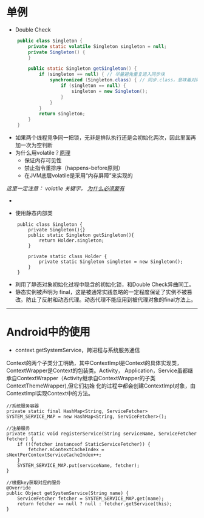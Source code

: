 单例
===
* Double Check

```java
	public class Singleton {
		private static volatile Singleton singleton = null;
		private Singleton() {
		}

		public static Singleton getSingleton() {
	    	if (singleton == null) { // 尽量避免重复进入同步块
	        	synchronized (Singleton.class) { // 同步.class，意味着对同步类方法调用
	            	if (singleton == null) {
	                	singleton = new Singleton();
	            	}
	        	}
	    	}
	    	return singleton;
		}
	}
```

* 如果两个线程竞争同一把锁，无非是排队执行还是会初始化两次，因此里面再加一次为空判断
* 为什么用volatile？[原理](https://www.cnblogs.com/chenssy/p/6379280.html)
	* 保证内存可见性
	* 禁止指令重排序（happens-before原则）
	* 在JVM底层volatile是采用“内存屏障”来实现的

*这里一定注意： volatile 关键字， [为什么必须要有](https://blog.csdn.net/u014108122/article/details/38352005)*


-
* 使用静态内部类

```
	public class Singleton {
		private Singleton(){}
		public static Singleton getSingleton(){
	    	return Holder.singleton;
		}
	
		private static class Holder {
	    	private static Singleton singleton = new Singleton();
		}
	}
```

* 利用了静态对象初始化过程中隐含的初始化锁，和Double Check异曲同工。
* 静态实例被声明为 final，这是被通常实践忽略的一定程度保证了实例不被篡改。防止了反射和动态代理。动态代理不能应用到被代理对象的final方法上。

***
Android中的使用
===

* context.getSystemService，跨进程与系统服务通信

Context的两个子类分工明确，其中ContextImpl是Context的具体实现类，ContextWrapper是Context的包装类。Activity， Application，Service虽都继承自ContextWrapper（Activity继承自ContextWrapper的子类ContextThemeWrapper),但它们初始 化的过程中都会创建ContextImpl对象，由ContextImpl实现Context中的方法。

```
//系统服务容器
private static final HashMap<String, ServiceFetcher> SYSTEM_SERVICE_MAP = new HashMap<String, ServiceFetcher>();

//注册服务
private static void registerService(String serviceName, ServiceFetcher fetcher) {
	if (!(fetcher instanceof StaticServiceFetcher)) {
		fetcher.mContextCacheIndex = sNextPerContextServiceCacheIndex++;
	}
	SYSTEM_SERVICE_MAP.put(serviceName, fetcher);
}
	
//根据key获取对应的服务
@Override
public Object getSystemService(String name) {
	ServiceFetcher fetcher = SYSTEM_SERVICE_MAP.get(name);
	return fetcher == null ? null : fetcher.getService(this);
}	

```